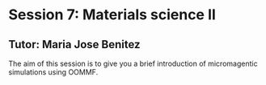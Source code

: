 # Session 7: Materials science II
## Tutor: Maria Jose Benitez
The aim of this session is to give you a brief introduction of micromagentic simulations using OOMMF.
